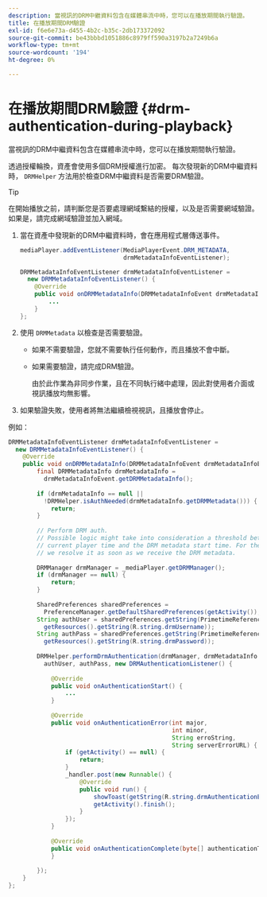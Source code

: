 ```yaml
---
description: 當視訊的DRM中繼資料包含在媒體串流中時，您可以在播放期間執行驗證。
title: 在播放期間DRM驗證
exl-id: f6e6e73a-d455-4b2c-b35c-2db173372092
source-git-commit: be43bbbd1051886c8979ff590a3197b2a7249b6a
workflow-type: tm+mt
source-wordcount: '194'
ht-degree: 0%

---
```


# 在播放期間DRM驗證 {#drm-authentication-during-playback}

當視訊的DRM中繼資料包含在媒體串流中時，您可以在播放期間執行驗證。

透過授權輪換，資產會使用多個DRM授權進行加密。 每次發現新的DRM中繼資料時， `DRMHelper` 方法用於檢查DRM中繼資料是否需要DRM驗證。

>[!TIP]
>
>在開始播放之前，請判斷您是否要處理網域繫結的授權，以及是否需要網域驗證。 如果是，請完成網域驗證並加入網域。

1. 當在資產中發現新的DRM中繼資料時，會在應用程式層傳送事件。

   ```java
   mediaPlayer.addEventListener(MediaPlayerEvent.DRM_METADATA,  
                                drmMetadataInfoEventListener); 
   
   DRMMetadataInfoEventListener drmMetadataInfoEventListener =  
     new DRMMetadataInfoEventListener() { 
       @Override 
       public void onDRMMetadataInfo(DRMMetadataInfoEvent drmMetadataInfoEvent) { 
           ... 
       } 
   };
   ```

1. 使用 `DRMMetadata` 以檢查是否需要驗證。

   * 如果不需要驗證，您就不需要執行任何動作，而且播放不會中斷。
   * 如果需要驗證，請完成DRM驗證。

      由於此作業為非同步作業，且在不同執行緒中處理，因此對使用者介面或視訊播放均無影響。

1. 如果驗證失敗，使用者將無法繼續檢視視訊，且播放會停止。

<!--<a id="example_939B95F831A245869F9248E2767F260C"></a>-->

例如：

```java
DRMMetadataInfoEventListener drmMetadataInfoEventListener =  
  new DRMMetadataInfoEventListener() { 
    @Override 
    public void onDRMMetadataInfo(DRMMetadataInfoEvent drmMetadataInfoEvent) { 
        final DRMMetadataInfo drmMetadataInfo =  
          drmMetadataInfoEvent.getDRMMetadataInfo(); 
 
        if (drmMetadataInfo == null ||  
          !DRMHelper.isAuthNeeded(drmMetadataInfo.getDRMMetadata())) { 
            return; 
        } 
 
        // Perform DRM auth. 
        // Possible logic might take into consideration a threshold between the  
        // current player time and the DRM metadata start time. For the time being,  
        // we resolve it as soon as we receive the DRM metadata. 
 
        DRMManager drmManager = _mediaPlayer.getDRMManager(); 
        if (drmManager == null) { 
            return; 
        } 
 
        SharedPreferences sharedPreferences =  
          PreferenceManager.getDefaultSharedPreferences(getActivity()); 
        String authUser = sharedPreferences.getString(PrimetimeReference.SETTINGS_DRM_USERNAME,  
          getResources().getString(R.string.drmUsername)); 
        String authPass = sharedPreferences.getString(PrimetimeReference.SETTINGS_DRM_PASSWORD,  
          getResources().getString(R.string.drmPassword)); 
 
        DRMHelper.performDrmAuthentication(drmManager, drmMetadataInfo.getDRMMetadata(),  
          authUser, authPass, new DRMAuthenticationListener() { 
 
            @Override 
            public void onAuthenticationStart() { 
                ... 
            } 
 
            @Override 
            public void onAuthenticationError(int major,  
                                              int minor,  
                                              String erroString,  
                                              String serverErrorURL) { 
                if (getActivity() == null) { 
                    return; 
                } 
                _handler.post(new Runnable() { 
                    @Override 
                    public void run() { 
                        showToast(getString(R.string.drmAuthenticationError)); 
                        getActivity().finish(); 
                    } 
                }); 
            } 
 
            @Override 
            public void onAuthenticationComplete(byte[] authenticationToken) { 
            } 
 
        }); 
    } 
}; 
```
